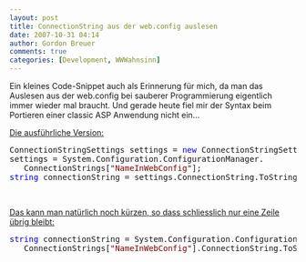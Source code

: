 ```yaml
---
layout: post
title: ConnectionString aus der web.config auslesen
date: 2007-10-31 04:14
author: Gordon Breuer
comments: true
categories: [Development, WWWahnsinn]
---
```

<p>Ein kleines Code-Snippet auch als Erinnerung für mich, da man das Auslesen aus der web.config bei sauberer Programmierung eigentlich immer wieder mal braucht. Und gerade heute fiel mir der Syntax beim Portieren einer classic ASP Anwendung nicht ein...</p> <p><u>Die ausführliche Version:</u></p><pre>ConnectionStringSettings settings = <span style="color: #0000ff">new</span> ConnectionStringSettings();
settings = System.Configuration.ConfigurationManager.<br />   ConnectionStrings["<span style="color: #8b0000">NameInWebConfig</span>"];
<span style="color: #0000ff">string</span> connectionString = settings.ConnectionString.ToString();
</pre>
<p>&nbsp;</p>
<p><u>Das kann man natürlich noch kürzen, so dass schliesslich nur eine Zeile übrig bleibt:</u></p><pre><span style="color: #0000ff">string</span> connectionString = System.Configuration.ConfigurationManager.<br />   ConnectionStrings["<span style="color: #8b0000">NameInWebConfig</span>"].ConnectionString.ToString();</pre>
